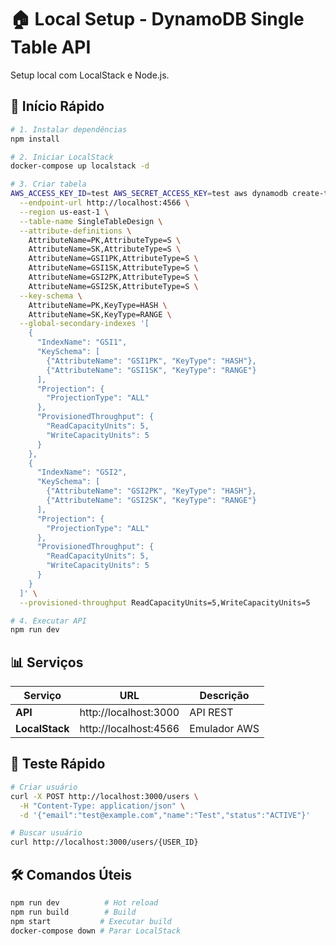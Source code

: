 # 🏠 Local Setup - DynamoDB Single Table API

Setup local com LocalStack e Node.js.

## 🚀 Início Rápido

```bash
# 1. Instalar dependências
npm install

# 2. Iniciar LocalStack
docker-compose up localstack -d

# 3. Criar tabela
AWS_ACCESS_KEY_ID=test AWS_SECRET_ACCESS_KEY=test aws dynamodb create-table \
  --endpoint-url http://localhost:4566 \
  --region us-east-1 \
  --table-name SingleTableDesign \
  --attribute-definitions \
    AttributeName=PK,AttributeType=S \
    AttributeName=SK,AttributeType=S \
    AttributeName=GSI1PK,AttributeType=S \
    AttributeName=GSI1SK,AttributeType=S \
    AttributeName=GSI2PK,AttributeType=S \
    AttributeName=GSI2SK,AttributeType=S \
  --key-schema \
    AttributeName=PK,KeyType=HASH \
    AttributeName=SK,KeyType=RANGE \
  --global-secondary-indexes '[
    {
      "IndexName": "GSI1",
      "KeySchema": [
        {"AttributeName": "GSI1PK", "KeyType": "HASH"},
        {"AttributeName": "GSI1SK", "KeyType": "RANGE"}
      ],
      "Projection": {
        "ProjectionType": "ALL"
      },
      "ProvisionedThroughput": {
        "ReadCapacityUnits": 5,
        "WriteCapacityUnits": 5
      }
    },
    {
      "IndexName": "GSI2",
      "KeySchema": [
        {"AttributeName": "GSI2PK", "KeyType": "HASH"},
        {"AttributeName": "GSI2SK", "KeyType": "RANGE"}
      ],
      "Projection": {
        "ProjectionType": "ALL"
      },
      "ProvisionedThroughput": {
        "ReadCapacityUnits": 5,
        "WriteCapacityUnits": 5
      }
    }
  ]' \
  --provisioned-throughput ReadCapacityUnits=5,WriteCapacityUnits=5

# 4. Executar API
npm run dev
```

## 📊 Serviços

| Serviço        | URL                   | Descrição    |
| -------------- | --------------------- | ------------ |
| **API**        | http://localhost:3000 | API REST     |
| **LocalStack** | http://localhost:4566 | Emulador AWS |

## 🧪 Teste Rápido

```bash
# Criar usuário
curl -X POST http://localhost:3000/users \
  -H "Content-Type: application/json" \
  -d '{"email":"test@example.com","name":"Test","status":"ACTIVE"}'

# Buscar usuário
curl http://localhost:3000/users/{USER_ID}
```

## 🛠️ Comandos Úteis

```bash
npm run dev          # Hot reload
npm run build        # Build
npm start           # Executar build
docker-compose down # Parar LocalStack
```
